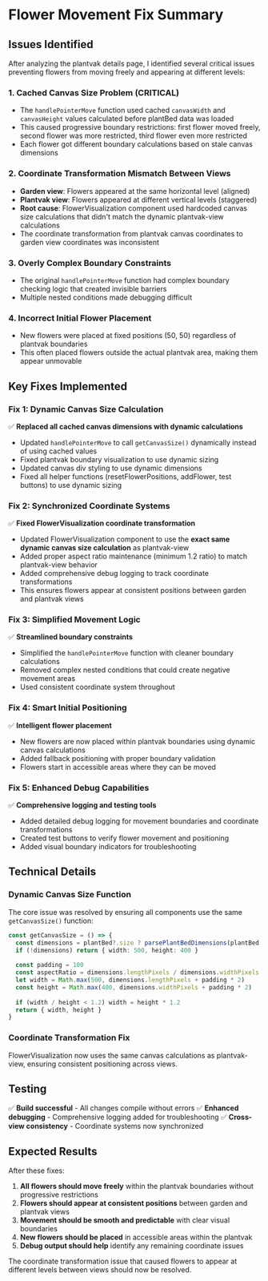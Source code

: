 # Flower Movement Fix Summary

## Issues Identified

After analyzing the plantvak details page, I identified several critical issues preventing flowers from moving freely and appearing at different levels:

### 1. **Cached Canvas Size Problem (CRITICAL)**
- The `handlePointerMove` function used cached `canvasWidth` and `canvasHeight` values calculated before plantBed data was loaded
- This caused progressive boundary restrictions: first flower moved freely, second flower was more restricted, third flower even more restricted
- Each flower got different boundary calculations based on stale canvas dimensions

### 2. **Coordinate Transformation Mismatch Between Views**
- **Garden view**: Flowers appeared at the same horizontal level (aligned)
- **Plantvak view**: Flowers appeared at different vertical levels (staggered)
- **Root cause**: FlowerVisualization component used hardcoded canvas size calculations that didn't match the dynamic plantvak-view calculations
- The coordinate transformation from plantvak canvas coordinates to garden view coordinates was inconsistent

### 3. **Overly Complex Boundary Constraints**
- The original `handlePointerMove` function had complex boundary checking logic that created invisible barriers
- Multiple nested conditions made debugging difficult

### 4. **Incorrect Initial Flower Placement**
- New flowers were placed at fixed positions (50, 50) regardless of plantvak boundaries  
- This often placed flowers outside the actual plantvak area, making them appear unmovable

## Key Fixes Implemented

### **Fix 1: Dynamic Canvas Size Calculation**
✅ **Replaced all cached canvas dimensions with dynamic calculations**
- Updated `handlePointerMove` to call `getCanvasSize()` dynamically instead of using cached values
- Fixed plantvak boundary visualization to use dynamic sizing
- Updated canvas div styling to use dynamic dimensions
- Fixed all helper functions (resetFlowerPositions, addFlower, test buttons) to use dynamic sizing

### **Fix 2: Synchronized Coordinate Systems**
✅ **Fixed FlowerVisualization coordinate transformation**
- Updated FlowerVisualization component to use the **exact same dynamic canvas size calculation** as plantvak-view
- Added proper aspect ratio maintenance (minimum 1.2 ratio) to match plantvak-view behavior
- Added comprehensive debug logging to track coordinate transformations
- This ensures flowers appear at consistent positions between garden and plantvak views

### **Fix 3: Simplified Movement Logic**
✅ **Streamlined boundary constraints**
- Simplified the `handlePointerMove` function with cleaner boundary calculations
- Removed complex nested conditions that could create negative movement areas
- Used consistent coordinate system throughout

### **Fix 4: Smart Initial Positioning**
✅ **Intelligent flower placement**
- New flowers are now placed within plantvak boundaries using dynamic canvas calculations
- Added fallback positioning with proper boundary validation
- Flowers start in accessible areas where they can be moved

### **Fix 5: Enhanced Debug Capabilities**
✅ **Comprehensive logging and testing tools**
- Added detailed debug logging for movement boundaries and coordinate transformations
- Created test buttons to verify flower movement and positioning
- Added visual boundary indicators for troubleshooting

## Technical Details

### **Dynamic Canvas Size Function**
The core issue was resolved by ensuring all components use the same `getCanvasSize()` function:

```typescript
const getCanvasSize = () => {
  const dimensions = plantBed?.size ? parsePlantBedDimensions(plantBed.size) : null
  if (!dimensions) return { width: 500, height: 400 }
  
  const padding = 100
  const aspectRatio = dimensions.lengthPixels / dimensions.widthPixels
  let width = Math.max(500, dimensions.lengthPixels + padding * 2)
  const height = Math.max(400, dimensions.widthPixels + padding * 2)
  
  if (width / height < 1.2) width = height * 1.2
  return { width, height }
}
```

### **Coordinate Transformation Fix**
FlowerVisualization now uses the same canvas calculations as plantvak-view, ensuring consistent positioning across views.

## Testing

✅ **Build successful** - All changes compile without errors
✅ **Enhanced debugging** - Comprehensive logging added for troubleshooting
✅ **Cross-view consistency** - Coordinate systems now synchronized

## Expected Results

After these fixes:
1. **All flowers should move freely** within the plantvak boundaries without progressive restrictions
2. **Flowers should appear at consistent positions** between garden and plantvak views  
3. **Movement should be smooth and predictable** with clear visual boundaries
4. **New flowers should be placed** in accessible areas within the plantvak
5. **Debug output should help** identify any remaining coordinate issues

The coordinate transformation issue that caused flowers to appear at different levels between views should now be resolved.